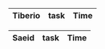 | Tiberio       | task          | Time  |
| ------------- |:-------------:| -----:|




| Saeid       | task          | Time  |
| ------------- |:-------------:| -----:|
